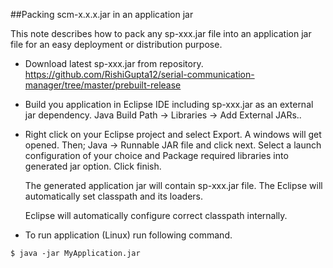 ##Packing scm-x.x.x.jar in an application jar

This note describes how to pack any sp-xxx.jar file into an application jar file for an easy deployment or distribution purpose.

- Download latest sp-xxx.jar from repository.
  https://github.com/RishiGupta12/serial-communication-manager/tree/master/prebuilt-release
  
- Build you application in Eclipse IDE including sp-xxx.jar as an external jar dependency.
  Java Build Path -> Libraries -> Add External JARs..
  
- Right click on your Eclipse project and select Export. A windows will get opened. Then;
  Java -> Runnable JAR file and click next.
  Select a launch configuration of your choice and Package required libraries into generated jar option.
  Click finish.
  
  The generated application jar will contain sp-xxx.jar file. The Eclipse will automatically set classpath and its loaders.
  
  Eclipse will automatically configure correct classpath internally.
  
- To run application (Linux) run following command.
```
$ java -jar MyApplication.jar
```
  
